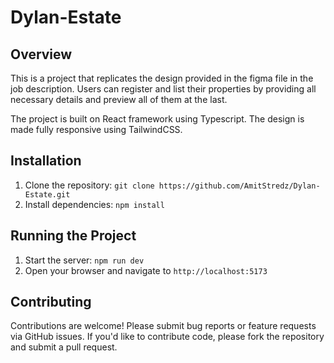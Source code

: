 # Dylan-Estate

## Overview
This is a project that replicates the design provided in the figma file in the job description.
Users can register and list their properties by providing all necessary details and preview all of them at the last.

The project is built on React framework using Typescript.
The design is made fully responsive using TailwindCSS.

## Installation
1. Clone the repository: `git clone https://github.com/AmitStredz/Dylan-Estate.git`
2. Install dependencies: `npm install`

## Running the Project
1. Start the server: `npm run dev`
2. Open your browser and navigate to `http://localhost:5173`


## Contributing
Contributions are welcome! Please submit bug reports or feature requests via GitHub issues. If you'd like to contribute code, please fork the repository and submit a pull request.
